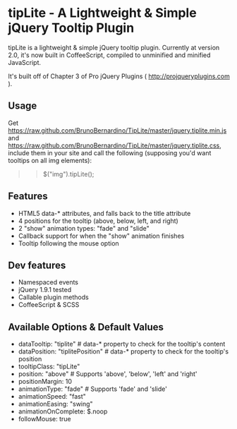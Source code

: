 # tipLite - A Lightweight & Simple jQuery Tooltip Plugin

tipLite is a lightweight & simple jQuery tooltip plugin. Currently at version 2.0, it's now built in CoffeeScript, compiled to unminified and minified JavaScript.

It's built off of Chapter 3 of Pro jQuery Plugins ( http://projqueryplugins.com ).

## Usage

Get https://raw.github.com/BrunoBernardino/TipLite/master/jquery.tiplite.min.js and https://raw.github.com/BrunoBernardino/TipLite/master/jquery.tiplite.css, include them in your site and call the following (supposing you'd want tooltips on all img elements):

>> $("img").tipLite();

## Features

* HTML5 data-* attributes, and falls back to the title attribute
* 4 positions for the tooltip (above, below, left, and right)
* 2 "show" animation types: "fade" and "slide"
* Callback support for when the "show" animation finishes
* Tooltip following the mouse option

## Dev features

* Namespaced events
* jQuery 1.9.1 tested
* Callable plugin methods
* CoffeeScript & SCSS

## Available Options & Default Values

* dataTooltip:     "tiplite" # data-* property to check for the tooltip's content
* dataPosition:    "tiplitePosition" # data-* property to check for the tooltip's position
* tooltipClass:    "tipLite"
* position:        "above" # Supports 'above', 'below', 'left' and 'right'
* positionMargin:  10
* animationType:   "fade" # Supports 'fade' and 'slide'
* animationSpeed:  "fast"
* animationEasing: "swing"
* animationOnComplete: $.noop
* followMouse:     true